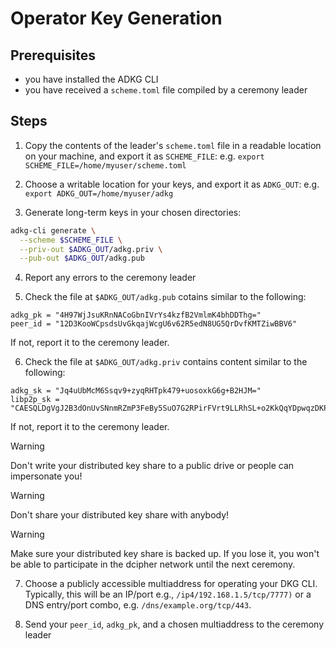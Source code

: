 # Operator Key Generation

## Prerequisites
- you have installed the ADKG CLI
- you have received a `scheme.toml` file compiled by a ceremony leader

## Steps

1. Copy the contents of the leader's `scheme.toml` file in a readable location on your machine, and export it as `SCHEME_FILE`:
 e.g. `export SCHEME_FILE=/home/myuser/scheme.toml`

2. Choose a writable location for your keys, and export it as `ADKG_OUT`:
 e.g. `export ADKG_OUT=/home/myuser/adkg`

3. Generate long-term keys in your chosen directories:
```bash
adkg-cli generate \
  --scheme $SCHEME_FILE \
  --priv-out $ADKG_OUT/adkg.priv \
  --pub-out $ADKG_OUT/adkg.pub
```

4. Report any errors to the ceremony leader

5. Check the file at `$ADKG_OUT/adkg.pub` cotains similar to the following:
```
adkg_pk = "4H97WjJsuKRnNACoGbnIVrYs4kzfB2VmlmK4bhDDThg="
peer_id = "12D3KooWCpsdsUvGkqajWcgU6v62R5edN8UG5QrDvfKMTZiwBBV6"
```
If not, report it to the ceremony leader.

6. Check the file at `$ADKG_OUT/adkg.priv` contains content similar to the following:
```
adkg_sk = "Jq4uUbMcM6Ssqv9+zyqRHTpk479+uosoxkG6g+B2HJM="
libp2p_sk = "CAESQLDgVgJ2B3dOnUvSNnmRZmP3FeBy5SuO7G2RPirFVrt9LLRhSL+o2KkQqYDpwqzDKPGnpR5jhpg+EUS4mmemaFU="
```
If not, report it to the ceremony leader.

> [!WARNING]
> Don't write your distributed key share to a public drive or people can impersonate you!

> [!WARNING]
> Don't share your distributed key share with anybody!

> [!WARNING]
> Make sure your distributed key share is backed up. If you lose it, you won't be able to participate in the dcipher network until the next ceremony.

7. Choose a publicly accessible multiaddress for operating your DKG CLI.
Typically, this will be an IP/port e.g., `/ip4/192.168.1.5/tcp/7777)` or a DNS entry/port combo, e.g. `/dns/example.org/tcp/443`.

8. Send your `peer_id`, `adkg_pk`, and a chosen multiaddress to the ceremony leader

